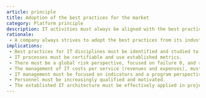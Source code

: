 ```yaml
---
article: principle
title: Adoption of the best practices for the market
category: Platform principle
description: IT activities must always be aligned with the best practices for the market regarding IT governance, processing, and management.
rationale: 
 - A company always strives to adopt the best practices from its industry in its business activities. A company's IT area must follow the same strategy to enhance business activities. The IT area must deliver projects and service-level agreements (SLAs) on progressively shorter deadlines and with increasingly higher quality within an effective cost-control process.
implications:
 - Best practices for IT disciplines must be identified and studied to implement them properly. These areas, among others, must follow best practices
 - IT processes must be certifiable and use established metrics.
 - There must be a global risk perspective, focused on failure 0, and records of incidents and events.
 - The management of IT costs per service (revenues and expenses), must be financially comparable to those of the market.
 - IT management must be focused on indicators and a program perspective.
 - Personnel must be increasingly qualified and motivated.
 - The established IT architecture must be effectively applied in projects.
---
```

